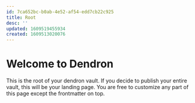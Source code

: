 ```yaml
---
id: 7ca652bc-b0ab-4e52-af54-edd7cb22c925
title: Root
desc: ''
updated: 1609519455934
created: 1609513020076
---
```

# Welcome to Dendron

This is the root of your dendron vault. If you decide to publish your entire vault, this will be your landing page. You are free to customize any part of this page except the frontmatter on top.
